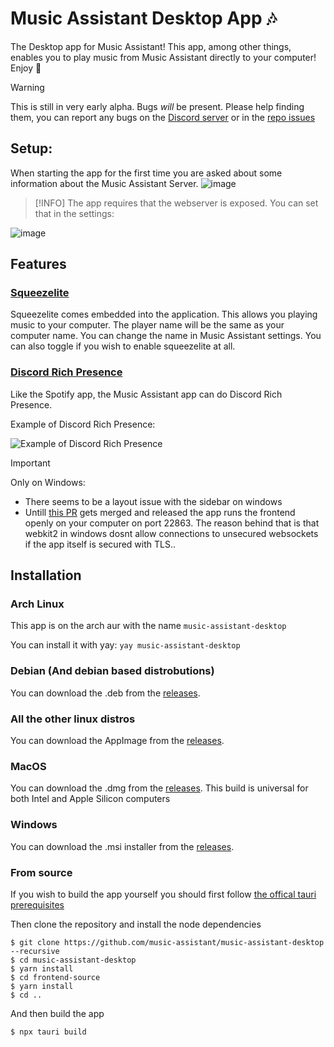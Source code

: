 # Music Assistant Desktop App 🎶

The Desktop app for Music Assistant! This app, among other things, enables you to play music from Music Assistant directly to your computer! Enjoy 🎵

> [!WARNING]
> This is still in very early alpha. Bugs *will* be present. Please help finding them, you can report any bugs on the [Discord server](https://discord.gg/kaVm8hGpne) or in the [repo issues](https://github.com/music-assistant/music-assistant-desktop/issues)

## Setup:
When starting the app for the first time you are asked about some information about the Music Assistant Server. 
![image](https://github.com/Un10ck3d/massapp/assets/74015378/cb97aa3e-12d8-4992-bfc6-0b58cedb81da)

> [!INFO]
> The app requires that the webserver is exposed. You can set that in the settings:

![image](https://github.com/Un10ck3d/massapp/assets/74015378/8ea0b53a-e2a5-42c2-a98b-d04fcbe591bc)

## Features

### [Squeezelite](https://en.wikipedia.org/wiki/Squeezelite) 
Squeezelite comes embedded into the application. This allows you playing music to your computer. The player name will be the same as your computer name. You can change the name in Music Assistant settings. You can also toggle if you wish to enable squeezelite at all.

### [Discord Rich Presence](https://discord.com/developers/docs/rich-presence/how-to#so-what-is-it)
Like the Spotify app, the Music Assistant app can do Discord Rich Presence.

Example of Discord Rich Presence:

![Example of Discord Rich Presence](https://github.com/Un10ck3d/massapp/assets/74015378/8de18bac-b963-4aba-bb61-5730b41759a9)

> [!IMPORTANT]
> Only on Windows:
> - There seems to be a layout issue with the sidebar on windows
> - Untill [this PR](https://github.com/tauri-apps/wry/pull/994) gets merged and released the app runs the frontend openly on your computer on port 22863. The reason behind that is that webkit2 in windows dosnt allow connections to unsecured websockets if the app itself is secured with TLS..

## Installation

### Arch Linux

This app is on the arch aur with the name `music-assistant-desktop`

You can install it with yay: `yay music-assistant-desktop`

### Debian (And debian based distrobutions)

You can download the .deb from the [releases](https://github.com/Un10ck3d/massapp/releases/latest/).

### All the other linux distros

You can download the AppImage from the [releases](https://github.com/Un10ck3d/massapp/releases/latest/).

### MacOS

You can download the .dmg from the [releases](https://github.com/Un10ck3d/massapp/releases/latest/). This build is universal for both Intel and Apple Silicon computers

### Windows

You can download the .msi installer from the [releases](https://github.com/Un10ck3d/massapp/releases/latest/).

### From source

If you wish to build the app yourself you should first follow [the offical tauri prerequisites](https://tauri.app/v1/guides/getting-started/prerequisites)

Then clone the repository and install the node dependencies

```
$ git clone https://github.com/music-assistant/music-assistant-desktop --recursive
$ cd music-assistant-desktop
$ yarn install
$ cd frontend-source
$ yarn install
$ cd ..
```
And then build the app

`$ npx tauri build`

